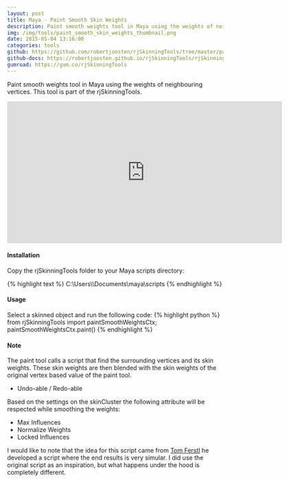 ```yaml
---
layout: post
title: Maya - Paint Smooth Skin Weights
description: Paint smooth weights tool in Maya using the weights of neighbouring vertices. This tool is part of the rjSkinningTools.
img: /img/tools/paint_smooth_skin_weights_thumbnail.png
date: 2015-05-04 13:16:00
categories: tools
github: https://github.com/robertjoosten/rjSkinningTools/tree/master/paintSmoothWeightsCtx
github-docs: https://robertjoosten.github.io/rjSkinningTools/rjSkinningTools.paintSmoothWeightsCtx
gumroad: https://gum.co/rjSkinningTools
---
```

<p class="justify">Paint smooth weights tool in Maya using the weights of neighbouring vertices. This tool is part of the rjSkinningTools.</p>

<p align="center"><iframe src="https://player.vimeo.com/video/126825847?color=ff9933&title=0&byline=0&portrait=0" width="640" height="330" frameborder="0" webkitallowfullscreen mozallowfullscreen allowfullscreen></iframe></p>

<h4>Installation</h4> 
<p class="justify">Copy the rjSkinningTools folder to your Maya scripts directory: </p>
{% highlight text %}
C:\Users\<USER>\Documents\maya\scripts
{% endhighlight %}

<h4>Usage</h4> 
Select a skinned object and run the following code:
{% highlight python %}
from rjSkinningTools import paintSmoothWeightsCtx;
paintSmoothWeightsCtx.paint()
{% endhighlight %}

<h4>Note</h4>
<p class="justify">The paint tool calls a script that find the surrounding vertices and its skin weights. These skin weights are then blended with the skin weights of the original vertex based value of the paint tool.</p>
<ul>
 	<li>Undo-able / Redo-able</li>
</ul>
<p class="justify">Based on the settings on the skinCluster the following attribute will be respected while smoothing the weights:</p>
<ul>
 	<li>Max Influences</li>
 	<li>Normalize Weights</li>
 	<li>Locked Influences</li>
</ul>
<p class="justify">I would like to note that the idea for this script came from <a href="https://vimeo.com/tomferstl">Tom Ferstl</a> he developed a script where the end results is very simular. I did use the original script as an inspiration, but what happens under the hood is completely different.</p>